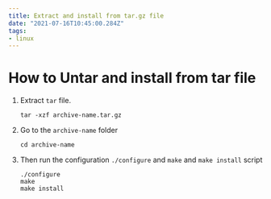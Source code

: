 ```yaml
---
title: Extract and install from tar.gz file
date: "2021-07-16T10:45:00.284Z"
tags:
- linux
---
```


# How to Untar and install from tar file

1. Extract `tar` file.
    ```shell
    tar -xzf archive-name.tar.gz
    ```
2. Go to the `archive-name` folder
   ```shell
   cd archive-name
   ```
3. Then run the configuration `./configure` and `make` and `make install` script
   ```shell
   ./configure
   make
   make install
   ```
